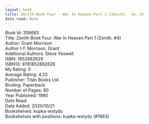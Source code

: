 ```yaml
---
layout: book
title: Zenith Book Four - War In Heaven Part 1 (Zenith,  no. 4)
date_read: None
---
```


Book Id: 358683<br />
Title: Zenith Book Four: War In Heaven Part 1 (Zenith, #4)<br />
Author: Grant Morrison<br />
Author l-f: Morrison, Grant<br />
Additional Authors: Steve Yeowell<br />
ISBN: 1852862629<br />
ISBN13: 9781852862626<br />
My Rating: 0<br />
Average Rating: 4.33<br />
Publisher: Titan Books Ltd<br />
Binding: Paperback<br />
Number of Pages: 80<br />
Year Published: 1990<br />
Date Read: <br />
Date Added: 2020/10/21<br />
Bookshelves: kupka-wstydu<br />
Bookshelves with positions: kupka-wstydu (#1863)<br />

